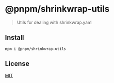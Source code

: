 # @pnpm/shrinkwrap-utils

> Utils for dealing with shrinkwrap.yaml

## Install

```
npm i @pnpm/shrinkwrap-utils
```

## License

[MIT](LICENSE)
